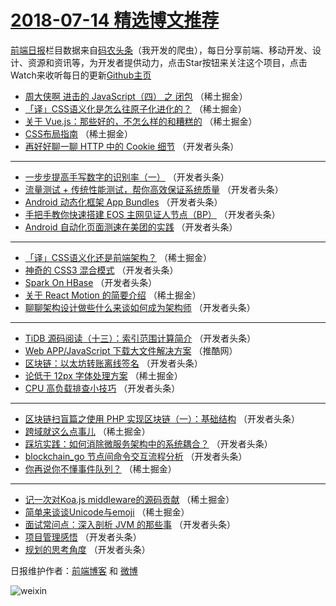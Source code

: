 # [2018-07-14 精选博文推荐](https://toutiao.qdkfweb.cn/date/2018/07/14)

[前端日报](https://qdkfweb.cn/c/news)栏目数据来自[码农头条](https://toutiao.qdkfweb.cn/)（我开发的爬虫），每日分享前端、移动开发、设计、资源和资讯等，为开发者提供动力，点击Star按钮来关注这个项目，点击Watch来收听每日的更新[Github主页](https://github.com/kujian/frontendDaily)
* [周大侠啊 进击的 JavaScript（四） 之 闭包](https://toutiao.qdkfweb.cn/80001.html) （稀土掘金）
* [「译」CSS语义化是怎么往原子化进化的？](https://toutiao.qdkfweb.cn/80006.html) （稀土掘金）
* [关于 Vue.js：那些好的，不怎么样的和糟糕的](https://toutiao.qdkfweb.cn/80002.html) （稀土掘金）
* [CSS布局指南](https://toutiao.qdkfweb.cn/80003.html) （稀土掘金）
* [再好好聊一聊 HTTP 中的 Cookie 细节](https://toutiao.qdkfweb.cn/80027.html) （开发者头条）

***
* [一步步提高手写数字的识别率（一）](https://toutiao.qdkfweb.cn/80038.html) （开发者头条）
* [流量测试 + 传统性能测试，帮你高效保证系统质量](https://toutiao.qdkfweb.cn/80030.html) （开发者头条）
* [Android 动态化框架 App Bundles](https://toutiao.qdkfweb.cn/80041.html) （开发者头条）
* [手把手教你快速搭建 EOS 主网见证人节点（BP）](https://toutiao.qdkfweb.cn/80031.html) （开发者头条）
* [Android 自动化页面测速在美团的实践](https://toutiao.qdkfweb.cn/80042.html) （开发者头条）

***
* [「译」CSS语义化还是前端架构？](https://toutiao.qdkfweb.cn/80005.html) （稀土掘金）
* [神奇的 CSS3 混合模式](https://toutiao.qdkfweb.cn/80026.html) （开发者头条）
* [Spark On HBase](https://toutiao.qdkfweb.cn/80035.html) （开发者头条）
* [关于 React Motion 的简要介绍](https://toutiao.qdkfweb.cn/80007.html) （稀土掘金）
* [聊聊架构设计做些什么来谈如何成为架构师](https://toutiao.qdkfweb.cn/80024.html) （开发者头条）

***
* [TiDB 源码阅读（十三）：索引范围计算简介](https://toutiao.qdkfweb.cn/80036.html) （开发者头条）
* [Web APP/JavaScript 下载大文件解决方案](https://toutiao.qdkfweb.cn/80063.html) （推酷网）
* [区块链：以太坊转账离线签名](https://toutiao.qdkfweb.cn/80037.html) （开发者头条）
* [论低于 12px 字体处理方案](https://toutiao.qdkfweb.cn/80004.html) （稀土掘金）
* [CPU 高负载排查小技巧](https://toutiao.qdkfweb.cn/80028.html) （开发者头条）

***
* [区块链扫盲篇之使用 PHP 实现区块链（一）：基础结构](https://toutiao.qdkfweb.cn/80039.html) （开发者头条）
* [跨域就这么点事儿](https://toutiao.qdkfweb.cn/80008.html) （稀土掘金）
* [踩坑实践：如何消除微服务架构中的系统耦合？](https://toutiao.qdkfweb.cn/80029.html) （开发者头条）
* [blockchain_go 节点间命令交互流程分析](https://toutiao.qdkfweb.cn/80040.html) （开发者头条）
* [你再说你不懂事件队列？](https://toutiao.qdkfweb.cn/80009.html) （稀土掘金）

***
* [记一次对Koa.js middleware的源码贡献](https://toutiao.qdkfweb.cn/80010.html) （稀土掘金）
* [简单来谈谈Unicode与emoji](https://toutiao.qdkfweb.cn/80011.html) （稀土掘金）
* [面试常问点：深入剖析 JVM 的那些事](https://toutiao.qdkfweb.cn/80032.html) （开发者头条）
* [项目管理感悟](https://toutiao.qdkfweb.cn/80025.html) （开发者头条）
* [规划的思考角度](https://toutiao.qdkfweb.cn/80033.html) （开发者头条）

日报维护作者：[前端博客](https://qdkfweb.cn/) 和 [微博](https://qdkfweb.cn/go/weibo)

![weixin](https://user-images.githubusercontent.com/3055447/38468989-651132ac-3b80-11e8-8e6b-15122322a9d7.png)